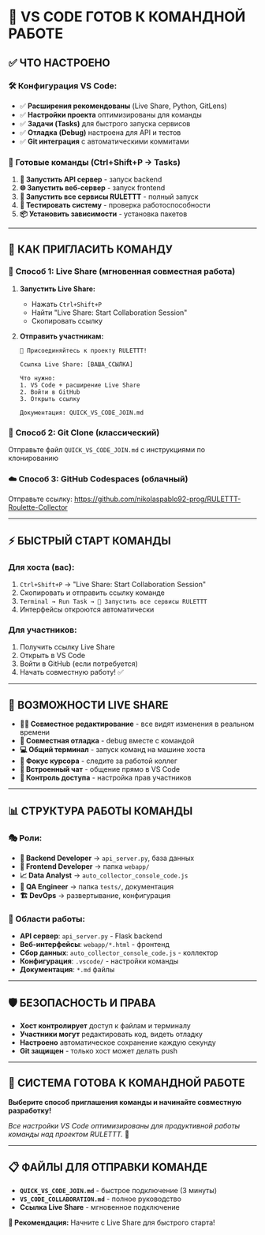 # 🎉 VS CODE ГОТОВ К КОМАНДНОЙ РАБОТЕ

## ✅ ЧТО НАСТРОЕНО

### 🛠 **Конфигурация VS Code:**

- ✅ **Расширения рекомендованы** (Live Share, Python, GitLens)
- ✅ **Настройки проекта** оптимизированы для команды
- ✅ **Задачи (Tasks)** для быстрого запуска сервисов
- ✅ **Отладка (Debug)** настроена для API и тестов
- ✅ **Git интеграция** с автоматическими коммитами

### 🚀 **Готовые команды** (Ctrl+Shift+P → Tasks)

1. **🚀 Запустить API сервер** - запуск backend
2. **🌐 Запустить веб-сервер** - запуск frontend  
3. **🎲 Запустить все сервисы RULETTT** - полный запуск
4. **🧪 Тестировать систему** - проверка работоспособности
5. **📦 Установить зависимости** - установка пакетов

---

## 👥 КАК ПРИГЛАСИТЬ КОМАНДУ

### 🔗 **Способ 1: Live Share** (мгновенная совместная работа)

1. **Запустить Live Share:**
   - Нажать `Ctrl+Shift+P`
   - Найти "Live Share: Start Collaboration Session"
   - Скопировать ссылку

2. **Отправить участникам:**

   ```
   🎲 Присоединяйтесь к проекту RULETTT!
   
   Ссылка Live Share: [ВАША_ССЫЛКА]
   
   Что нужно:
   1. VS Code + расширение Live Share
   2. Войти в GitHub
   3. Открыть ссылку
   
   Документация: QUICK_VS_CODE_JOIN.md
   ```

### 📂 **Способ 2: Git Clone** (классический)

Отправьте файл `QUICK_VS_CODE_JOIN.md` с инструкциями по клонированию

### ☁️ **Способ 3: GitHub Codespaces** (облачный)

Отправьте ссылку: <https://github.com/nikolaspablo92-prog/RULETTT-Roulette-Collector>

---

## ⚡ БЫСТРЫЙ СТАРТ КОМАНДЫ

### **Для хоста (вас):**

1. `Ctrl+Shift+P` → "Live Share: Start Collaboration Session"
2. Скопировать и отправить ссылку команде
3. `Terminal → Run Task → 🎲 Запустить все сервисы RULETTT`
4. Интерфейсы откроются автоматически

### **Для участников:**

1. Получить ссылку Live Share
2. Открыть в VS Code
3. Войти в GitHub (если потребуется)
4. Начать совместную работу! ✅

---

## 🎯 ВОЗМОЖНОСТИ LIVE SHARE

- **👨‍💻 Совместное редактирование** - все видят изменения в реальном времени
- **🐛 Совместная отладка** - debug вместе с командой
- **💻 Общий терминал** - запуск команд на машине хоста
- **🎯 Фокус курсора** - следите за работой коллег
- **💬 Встроенный чат** - общение прямо в VS Code
- **🔧 Контроль доступа** - настройка прав участников

---

## 📊 СТРУКТУРА РАБОТЫ КОМАНДЫ

### **🎭 Роли:**

- **🔧 Backend Developer** → `api_server.py`, база данных
- **🎨 Frontend Developer** → папка `webapp/`
- **📈 Data Analyst** → `auto_collector_console_code.js`
- **🧪 QA Engineer** → папка `tests/`, документация
- **🏗️ DevOps** → развертывание, конфигурация

### **📁 Области работы:**

- **API сервер**: `api_server.py` - Flask backend
- **Веб-интерфейсы**: `webapp/*.html` - фронтенд
- **Сбор данных**: `auto_collector_console_code.js` - коллектор
- **Конфигурация**: `.vscode/` - настройки команды
- **Документация**: `*.md` файлы

---

## 🛡️ БЕЗОПАСНОСТЬ И ПРАВА

- **Хост контролирует** доступ к файлам и терминалу
- **Участники могут** редактировать код, видеть отладку
- **Настроено** автоматическое сохранение каждую секунду
- **Git защищен** - только хост может делать push

---

## 🚀 СИСТЕМА ГОТОВА К КОМАНДНОЙ РАБОТЕ

**Выберите способ приглашения команды и начинайте совместную разработку!**

*Все настройки VS Code оптимизированы для продуктивной работы команды над проектом RULETTT.* 🎲

---

## 📋 ФАЙЛЫ ДЛЯ ОТПРАВКИ КОМАНДЕ

- **`QUICK_VS_CODE_JOIN.md`** - быстрое подключение (3 минуты)
- **`VS_CODE_COLLABORATION.md`** - полное руководство
- **Ссылка Live Share** - мгновенное подключение

**🎯 Рекомендация:** Начните с Live Share для быстрого старта!
